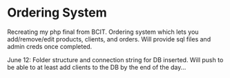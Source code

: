 Ordering System
==============

Recreating my php final from BCIT. Ordering system which lets you add/remove/edit products, clients, and orders. Will provide sql files and admin creds once completed.

June 12: Folder structure and connection string for DB inserted. Will push to be able to at least add clients to the DB by the end of the day...

